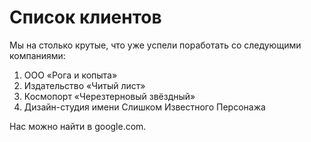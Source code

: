 # Список клиентов
Мы на столько крутые, что уже успели поработать со следующими компаниями:
1. ООО «Рога и копыта»
2. Издательство «Читый лист»
3. Космопорт «Черезтерновый звёздный»
4. Дизайн-студия имени Слишком Известного Персонажа

Нас можно найти в google.com.

